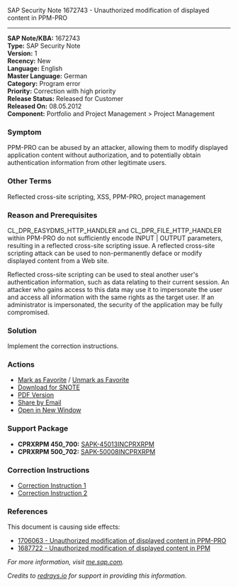 SAP Security Note 1672743 - Unauthorized modification of displayed content in PPM-PRO

---

**SAP Note/KBA:** 1672743  
**Type:** SAP Security Note  
**Version:** 1  
**Recency:** New  
**Language:** English  
**Master Language:** German  
**Category:** Program error  
**Priority:** Correction with high priority  
**Release Status:** Released for Customer  
**Released On:** 08.05.2012  
**Component:** Portfolio and Project Management > Project Management

### Symptom
PPM-PRO can be abused by an attacker, allowing them to modify displayed application content without authorization, and to potentially obtain authentication information from other legitimate users.

### Other Terms
Reflected cross-site scripting, XSS, PPM-PRO, project management

### Reason and Prerequisites
CL_DPR_EASYDMS_HTTP_HANDLER and CL_DPR_FILE_HTTP_HANDLER within PPM-PRO do not sufficiently encode INPUT | OUTPUT parameters, resulting in a reflected cross-site scripting issue. A reflected cross-site scripting attack can be used to non-permanently deface or modify displayed content from a Web site.

Reflected cross-site scripting can be used to steal another user's authentication information, such as data relating to their current session. An attacker who gains access to this data may use it to impersonate the user and access all information with the same rights as the target user. If an administrator is impersonated, the security of the application may be fully compromised.

### Solution
Implement the correction instructions.

### Actions
- [Mark as Favorite](#) / [Unmark as Favorite](#)
- [Download for SNOTE](https://notesdownloads.sap.com/note/0040000009931862017)
- [PDF Version](https://userapps.support.sap.com/sap/support/sfm/notes/print/0001672743?language=en-US&token=B95182233A8A6EAD162BAA7383637895)
- [Share by Email](#)
- [Open in New Window](#)

### Support Package
- **CPRXRPM 450_700:** [SAPK-45013INCPRXRPM](https://me.sap.com/supportpackage/SAPK-45013INCPRXRPM)
- **CPRXRPM 500_702:** [SAPK-50008INCPRXRPM](https://me.sap.com/supportpackage/SAPK-50008INCPRXRPM)

### Correction Instructions
- [Correction Instruction 1](https://me.sap.com/corrins/0001672743/381)
- [Correction Instruction 2](https://me.sap.com/corrins/0001672743/381)

### References
This document is causing side effects:
- [1706063 - Unauthorized modification of displayed content in PPM-PRO](https://me.sap.com/notes/0001706063)
- [1687722 - Unauthorized modification of displayed content in PPM](https://me.sap.com/notes/0001687722)

_For more information, visit [me.sap.com](https://me.sap.com)._

*Credits to [redrays.io](https://redrays.io) for support in providing this information.*